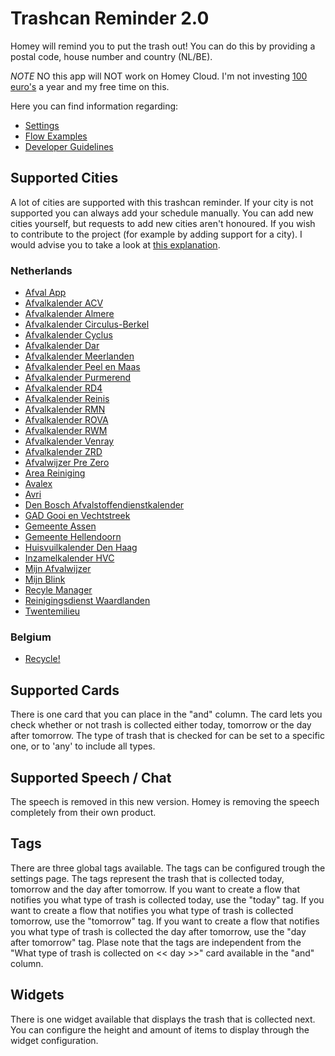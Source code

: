 # Trashcan Reminder 2.0
Homey will remind you to put the trash out! You can do this by providing a postal code, house number and country (NL/BE).

*NOTE* NO this app will NOT work on Homey Cloud. I'm not investing [100 euro's](https://homey.app/nl-nl/store/product/homey_developer_athom_12m/) a year and my free time on this.

Here you can find information regarding:
- [Settings](settings.md)
- [Flow Examples](flow-examples.md)
- [Developer Guidelines](developer-guidelines.md)

## Supported Cities
A lot of cities are supported with this trashcan reminder. If your city is not supported you can always add your schedule manually. You can add new cities yourself, but requests to add new cities aren't honoured. If you wish to contribute to the project (for example by adding support for a city). I would advise you to take a look at [this explanation](developer-guidelines.md).

### Netherlands
- [Afval App](http://www.deafvalapp.nl/calendar/kalender_start.jsp)
- [Afvalkalender ACV](https://www.acv-groep.nl/)
- [Afvalkalender Almere](https://almere.ximmio.com/modules/53d8db94-7945-42fd-9742-9bbc71dbe4c1/kalender/)
- [Afvalkalender Circulus-Berkel](https://mijn.circulus.nl/)
- [Afvalkalender Cyclus](https://afvalkalender.cyclusnv.nl/)
- [Afvalkalender Dar](https://afvalkalender.dar.nl)
- [Afvalkalender Meerlanden](https://afvalkalender.meerlanden.nl)
- [Afvalkalender Peel en Maas](https://afvalkalender.peelenmaas.nl)
- [Afvalkalender Purmerend](https://afvalkalender.purmerend.nl/)
- [Afvalkalender RD4](https://rd4.syzygy.eu)
- [Afvalkalender Reinis](https://reinis.ximmio.com/modules/9dc25c8a-175a-4a41-b7a1-83f237a80b77/sitekalender/)
- [Afvalkalender RMN](https://inzamelschema.rmn.nl)
- [Afvalkalender ROVA](https://www.rova.nl)
- [Afvalkalender RWM](https://rwm.nl)
- [Afvalkalender Venray](https://afvalkalender.venray.nl)
- [Afvalkalender ZRD](https://afvalkalender.zrd.nl)
- [Afvalwijzer Pre Zero](https://inzamelwijzer.prezero.nl/)
- [Area Reiniging](https://www.area-afval.nl/voor-bewoners/afvalkalender/digitale-afvalkalender)
- [Avalex](https://www.avalex.nl/)
- [Avri](https://www.avri.nl/inwoners/afval/afvalkalender/)
- [Den Bosch Afvalstoffendienstkalender](http://denbosch.afvalstoffendienstkalender.nl)
- [GAD Gooi en Vechtstreek](https://inzamelkalender.gad.nl/)
- [Gemeente Assen](https://21burgerportaal.mendixcloud.com/p/assen/landing/)
- [Gemeente Hellendoorn](https://www.hellendoorn.nl/wonen-leven/publicatie/afval)
- [Huisvuilkalender Den Haag](https://huisvuilkalender.denhaag.nl/)
- [Inzamelkalender HVC](https://inzamelkalender.hvcgroep.nl)
- [Mijn Afvalwijzer](http://www.mijnafvalwijzer.nl)
- [Mijn Blink](https://mijnblink.nl/)
- [Recyle Manager](http://www.recyclemanager.nl)
- [Reinigingsdienst Waardlanden](https://www.waardlanden.nl/particulieren/afvalinzameling/afvalkalender)
- [Twentemilieu](https://www.twentemilieu.nl)

### Belgium
- [Recycle!](https://recycleapp.be/home)

## Supported Cards
There is one card that you can place in the "and" column. The card lets you check whether or not trash is collected either today, tomorrow or the day after tomorrow. The type of trash that is checked for can be set to a specific one, or to 'any' to include all types.

## Supported Speech / Chat
The speech is removed in this new version. Homey is removing the speech completely from their own product.

## Tags
There are three global tags available. The tags can be configured trough the settings page. The tags represent the trash that is collected today, tomorrow and the day after tomorrow.
If you want to create a flow that notifies you what type of trash is collected today, use the "today" tag.
If you want to create a flow that notifies you what type of trash is collected tomorrow, use the "tomorrow" tag.
If you want to create a flow that notifies you what type of trash is collected the day after tomorrow, use the "day after tomorrow" tag.
Plase note that the tags are independent from the "What type of trash is collected on << day >>" card available in the "and" column.

## Widgets
There is one widget available that displays the trash that is collected next. You can configure the height and amount of items to display through the widget configuration.

